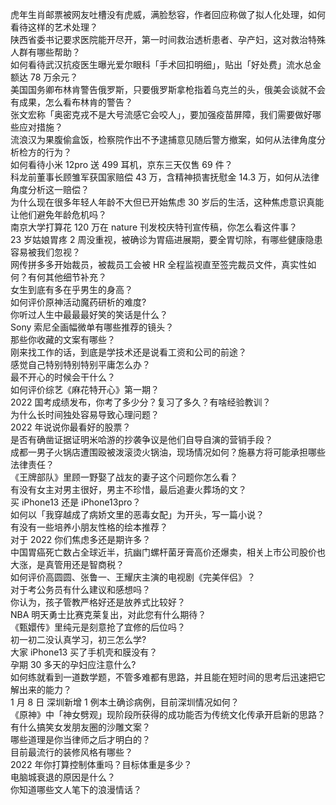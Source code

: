 虎年生肖邮票被网友吐槽没有虎威，满脸愁容，作者回应称做了拟人化处理，如何看待这样的艺术处理？  
陕西省委书记要求医院能开尽开，第一时间救治透析患者、孕产妇，这对救治特殊人群有哪些帮助？  
如何看待武汉抗疫医生曝光爱尔眼科「手术回扣明细」，贴出「好处费」流水总金额达 78 万余元？  
美国国务卿布林肯警告俄罗斯，只要俄罗斯拿枪指着乌克兰的头，俄美会谈就不会有成果，怎么看布林肯的警告？  
张文宏称「奥密克戎不是大号流感它会咬人」，要加强疫苗屏障，我们需要做好哪些应对措施？  
流浪汉为果腹偷盒饭，检察院作出不予逮捕意见随后警方撤案，如何从法律角度分析检方的行为？  
如何看待小米 12pro 送 499 耳机，京东三天仅售 69 件？  
科龙前董事长顾雏军获国家赔偿 43 万，含精神损害抚慰金 14.3 万，如何从法律角度分析这一赔偿？  
为什么现在很多年轻人年龄不大但已开始焦虑 30 岁后的生活，这种焦虑意识真能让他们避免年龄危机吗？  
南京大学打算花 120 万在 nature 刊发校庆特刊宣传稿，你怎么看这件事？  
23 岁姑娘胃疼 2 周没重视，被确诊为胃癌进展期，要全胃切除，有哪些健康隐患容易被我们忽视？  
网传拼多多开始裁员，被裁员工会被 HR 全程监视直至签完裁员文件，真实性如何？有何其他细节补充？  
女生到底有多在乎男生的身高？  
如何评价原神活动魔药研析的难度?  
你听过人生中最最最好笑的笑话是什么？  
Sony 索尼全画幅微单有哪些推荐的镜头？  
那些你收藏的文案有哪些？  
刚来找工作的话，到底是学技术还是说看工资和公司的前途？  
感觉自己特别特别特别平庸怎么办？  
最不开心的时候会干什么？  
如何评价综艺《麻花特开心》第一期？  
2022 国考成绩发布，你考了多少分？复习了多久？有啥经验教训？  
为什么长时间独处容易导致心理问题？  
2022 年说说你最看好的股票？  
是否有确凿证据证明米哈游的抄袭争议是他们自导自演的营销手段？  
成都一男子火锅店遭围殴被泼滚烫火锅油，现场情况如何？施暴方将可能承担哪些法律责任？  
《王牌部队》里顾一野娶了战友的妻子这个问题你怎么看？  
有没有女主对男主很好，男主不珍惜，最后追妻火葬场的文？  
买 iPhone13 还是 iPhone13pro？  
如何以「我穿越成了病娇文里的恶毒女配」为开头，写一篇小说？  
有没有一些培养小朋友性格的绘本推荐？  
对于 2022 你们焦虑多还是期许多？  
中国胃癌死亡数占全球近半，抗幽门螺杆菌牙膏高价还爆卖，相关上市公司股价也大涨，是真管用还是智商税？  
如何评价高圆圆、张鲁一、王耀庆主演的电视剧《完美伴侣》？  
对于考公务员有什么建议和感想吗？  
你认为，孩子管教严格好还是放养式比较好？  
NBA 明天勇士比赛克莱复出，对此您有什么期待？  
《甄嬛传》里纯元是刻意抢了宜修的后位吗？  
初一初二没认真学习，初三怎么学?  
大家 iPhone13 买了手机壳和膜没有？  
孕期 30 多天的孕妇应注意什么?  
如何练就看到一道数学题，不管多难都有思路，并且能在短时间的思考后迅速把它解出来的能力？  
1 月 8 日 深圳新增 1 例本土确诊病例，目前深圳情况如何？  
《原神》中「神女劈观」现阶段所获得的成功能否为传统文化传承开启新的思路？  
有什么搞笑女发朋友圈的沙雕文案？  
哪些道理是你当律师之后才明白的？  
目前最流行的装修风格有哪些？  
2022 年你打算控制体重吗？目标体重是多少？  
电脑城衰退的原因是什么？  
你知道哪些文人笔下的浪漫情话？  
